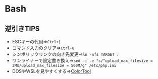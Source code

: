 # Bash

## 逆引きTIPS

* ESCキーの代用=>`Ctrl+[`
* コマンド入力のクリア=>`Ctrl+u`
* シンボリックリンクの向き先変更=>`ln -nfs TARGET .`
* ワンライナーで設定書き換え=>`sed -i -e "s/^upload_max_filesize = 2M$/upload_max_filesize = 500M/g" /etc/php.ini`
* DOSやWSLを見やすくする=>[ColorTool](https://qiita.com/ysk_n/items/21d9e3fb8b8f22ab3476)
